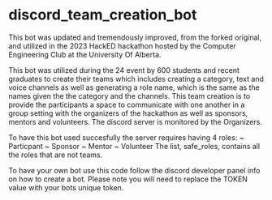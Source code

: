 # discord_team_creation_bot

This bot was updated and tremendously improved, from the forked original, and utilized in the 2023 HackED hackathon hosted by the Computer Engineering Club at the University Of Alberta.

This bot was utilized during the 24 event by 600 students and recent graduates to create their teams which includes creating a category, text and voice channels as well as generating a role name, which is the same as the names given the the category and the channels. This team creation is to provide the participants a space to communicate with one another in a group setting with the organizers of the hackathon as well as sponsors, mentors and volunteers. The discord server is monitored by the Organizers.

To have this bot used succesfully the server requires having 4 roles:
~ Particpant
~ Sponsor
~ Mentor
~ Volunteer
The list, safe_roles, contains all the roles that are not teams.
 
To have your own bot use this code follow the discord developer panel info on how to create a bot. Please note you will need to replace the TOKEN value with your bots unique token.
